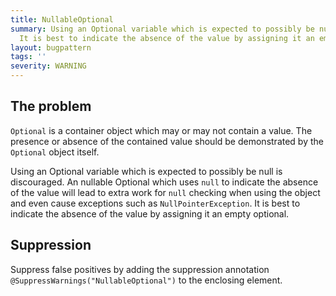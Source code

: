 ```yaml
---
title: NullableOptional
summary: Using an Optional variable which is expected to possibly be null is discouraged.
  It is best to indicate the absence of the value by assigning it an empty optional.
layout: bugpattern
tags: ''
severity: WARNING
---
```


<!--
*** AUTO-GENERATED, DO NOT MODIFY ***
To make changes, edit the @BugPattern annotation or the explanation in docs/bugpattern.
-->


## The problem
`Optional` is a container object which may or may not contain a value. The
presence or absence of the contained value should be demonstrated by the
`Optional` object itself.

Using an Optional variable which is expected to possibly be null is discouraged.
An nullable Optional which uses `null` to indicate the absence of the value will
lead to extra work for `null` checking when using the object and even cause
exceptions such as `NullPointerException`. It is best to indicate the absence of
the value by assigning it an empty optional.

## Suppression
Suppress false positives by adding the suppression annotation `@SuppressWarnings("NullableOptional")` to the enclosing element.
